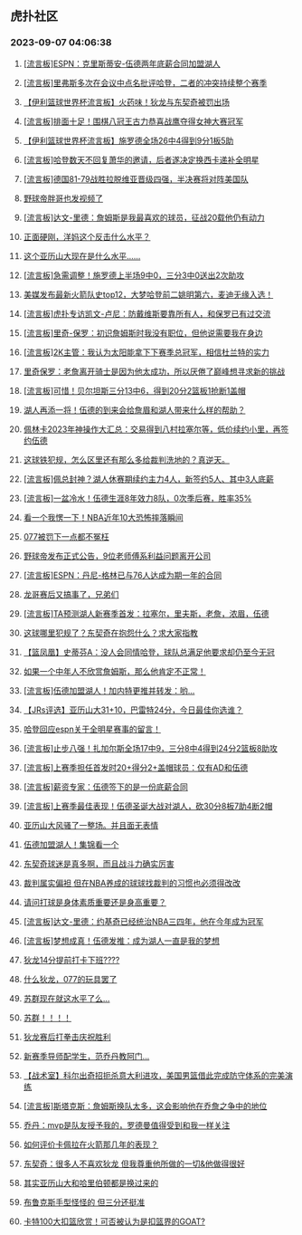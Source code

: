 ## 虎扑社区 
### 2023-09-07 04:06:38

1. [[流言板]ESPN：克里斯蒂安-伍德两年底薪合同加盟湖人](https://bbs.hupu.com/62008230.html)

2. [[流言板]里弗斯多次在会议中点名批评哈登，二者的冲突持续整个赛季](https://bbs.hupu.com/62016075.html)

3. [【伊利篮球世界杯流言板】火药味！狄龙与东契奇被罚出场](https://bbs.hupu.com/62015923.html)

4. [[流言板]排面十足！围棋八冠王古力恭喜战鹰夺得女神大赛冠军](https://bbs.hupu.com/62014665.html)

5. [【伊利篮球世界杯流言板】施罗德全场26中4得到9分1板5助](https://bbs.hupu.com/62013316.html)

6. [[流言板]哈登数天不回复萧华的邀请，后者遂决定换西卡递补全明星](https://bbs.hupu.com/62015609.html)

7. [[流言板]德国81-79战胜拉脱维亚晋级四强，半决赛将对阵美国队](https://bbs.hupu.com/62013285.html)

8. [野球帝胖哥也发视频了](https://bbs.hupu.com/62012767.html)

9. [[流言板]达文-里德：詹姆斯是我最喜欢的球员，征战20载他仍有动力](https://bbs.hupu.com/62013950.html)

10. [正面硬刚，洋妈这个反击什么水平？](https://bbs.hupu.com/62011156.html)

11. [这个亚历山大现在是什么水平……](https://bbs.hupu.com/62016172.html)

12. [[流言板]急需调整！施罗德上半场9中0，三分3中0送出2次助攻](https://bbs.hupu.com/62012617.html)

13. [美媒发布最新火箭队史top12，大梦哈登前二姚明第六，麦迪无缘入选！](https://bbs.hupu.com/62015264.html)

14. [[流言板]虎扑专访凯文-卢尼：防戴维斯要靠所有人，和保罗已有过交流](https://bbs.hupu.com/62010878.html)

15. [[流言板]里奇-保罗：初识詹姆斯时我没有职位，但他说需要我在身边](https://bbs.hupu.com/62010722.html)

16. [[流言板]2K主管：我认为太阳能拿下下赛季总冠军，相信杜兰特的实力](https://bbs.hupu.com/62013352.html)

17. [里奇保罗：老詹离开骑士是因为他太成功，所以厌倦了巅峰想寻求新的挑战](https://bbs.hupu.com/62009647.html)

18. [[流言板]可惜！贝尔坦斯三分13中6，得到20分2篮板1抢断1盖帽](https://bbs.hupu.com/62013302.html)

19. [湖人再添一将！伍德的到来会给詹眉和湖人带来什么样的帮助？](https://bbs.hupu.com/62009193.html)

20. [佩林卡2023年神操作大汇总：交易得到八村拉塞尔等，低价续约小里，再签约伍德](https://bbs.hupu.com/62009341.html)

21. [这球铁犯规，怎么区里还有那么多给裁判洗地的？真逆天。](https://bbs.hupu.com/62017381.html)

22. [[流言板]佩总封神？湖人休赛期续约主力4人，新签约5人、其中3人底薪](https://bbs.hupu.com/62009154.html)

23. [[流言板]一盆冷水！伍德生涯8年效力8队，0次季后赛，胜率35%](https://bbs.hupu.com/62009180.html)

24. [看一个我愣一下！NBA近年10大恐怖摔落瞬间](https://bbs.hupu.com/62015182.html)

25. [077被罚下一点都不冤枉](https://bbs.hupu.com/62016187.html)

26. [野球帝发布正式公告，9位老师傅系利益问题离开公司](https://bbs.hupu.com/62008019.html)

27. [[流言板]ESPN：丹尼-格林已与76人达成为期一年的合同](https://bbs.hupu.com/62008549.html)

28. [龙哥赛后又搞事了，兄弟们](https://bbs.hupu.com/62016745.html)

29. [[流言板]TA预测湖人新赛季首发：拉塞尔，里夫斯，老詹，浓眉，伍德](https://bbs.hupu.com/62008751.html)

30. [这球哪里犯规了？东契奇在抱怨什么？求大家指教](https://bbs.hupu.com/62016989.html)

31. [【篮凤凰】史蒂芬A：没人会同情哈登，球队总满足他要求却仍至今无冠](https://bbs.hupu.com/62012408.html)

32. [如果一个中年人不欣赏詹姆斯，那么他肯定不正常！](https://bbs.hupu.com/62017518.html)

33. [[流言板]伍德加盟湖人！加内特更推并转发：哟...](https://bbs.hupu.com/62008889.html)

34. [【JRs评选】亚历山大31+10，巴雷特24分，今日最佳你选谁？](https://bbs.hupu.com/62016657.html)

35. [哈登回应espn关于全明星赛事的留言！](https://bbs.hupu.com/62017901.html)

36. [[流言板]止步八强！扎加尔斯全场17中9，三分8中4得到24分2篮板8助攻](https://bbs.hupu.com/62013361.html)

37. [[流言板]上赛季担任首发时20+得分2+盖帽球员：仅有AD和伍德](https://bbs.hupu.com/62008515.html)

38. [[流言板]薪资专家：伍德签下的是一份底薪合同](https://bbs.hupu.com/62008432.html)

39. [[流言板]上赛季最佳表现！伍德圣诞大战对湖人，砍30分8板7助4断2帽](https://bbs.hupu.com/62008748.html)

40. [亚历山大风骚了一整场。并且面无表情](https://bbs.hupu.com/62016362.html)

41. [伍德加盟湖人！集锦看一个](https://bbs.hupu.com/62009270.html)

42. [东契奇球迷是真多啊，而且战斗力确实厉害](https://bbs.hupu.com/62017513.html)

43. [裁判属实偏袒 但在NBA养成的球球找裁判的习惯也必须得改改](https://bbs.hupu.com/62017645.html)

44. [请问打球是身体素质重要还是身高重要？](https://bbs.hupu.com/62017388.html)

45. [[流言板]达文-里德：约基奇已经统治NBA三四年，他在今年成为冠军](https://bbs.hupu.com/62014029.html)

46. [[流言板]梦想成真！伍德发推：成为湖人一直是我的梦想](https://bbs.hupu.com/62008462.html)

47. [狄龙14分提前打卡下班????](https://bbs.hupu.com/62015951.html)

48. [什么狄龙，077的玩具罢了](https://bbs.hupu.com/62015644.html)

49. [苏群现在就这水平了么...](https://bbs.hupu.com/62016003.html)

50. [苏群！！！！](https://bbs.hupu.com/62016026.html)

51. [狄龙赛后打拳击庆祝胜利](https://bbs.hupu.com/62016510.html)

52. [新赛季导师配学生，范乔丹教阿门…](https://bbs.hupu.com/62015438.html)

53. [【战术室】科尔出奇招扼杀意大利进攻，美国男篮借此完成防守体系的完美演练](https://bbs.hupu.com/62007695.html)

54. [[流言板]斯塔克斯：詹姆斯换队太多，这会影响他在乔詹之争中的地位](https://bbs.hupu.com/62007733.html)

55. [乔丹：mvp是队友授予我的，罗德曼值得受到和我一样关注](https://bbs.hupu.com/62014718.html)

56. [如何评价卡佩拉在火箭那几年的表现？](https://bbs.hupu.com/62015440.html)

57. [东契奇：很多人不喜欢狄龙 但我尊重他所做的一切&他做得很好](https://bbs.hupu.com/62016793.html)

58. [其实亚历山大和哈里伯顿都是换过来的](https://bbs.hupu.com/62016761.html)

59. [布鲁克斯手型怪怪的  但三分还挺准](https://bbs.hupu.com/62015883.html)

60. [卡特100大扣篮欣赏！可否被认为是扣篮界的GOAT?](https://bbs.hupu.com/62011179.html)


